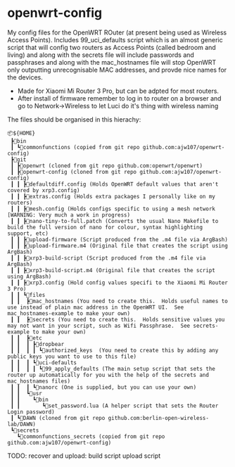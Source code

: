 # openwrt-config

My config files for the OpenWRT ROuter (at present being used as Wireless Access Points).  Includes 99_uci_defaults script which is an almost generic script that will config two routers as Access Points (called bedroom and living) and along with the secrets file will include passwords and passphrases and along with the mac_hostnames file will stop OpenWRT only outputting unrecognisable MAC addresses, and provde nice names for the devices.
- Made for Xiaomi Mi Router 3 Pro, but can be adpted for most routers.
- After install of firmware remember to log in to router on a browser and go to Network->Wireless to let Luci do it's thing with wireless naming

The files should be organised in this hierachy:
```
📦${HOME}
 ┣📂bin
 ┃ ┗📜commonfunctions (copied from git repo github.com:ajw107/openwrt-config)
 ┣📂git
 ┃ ┣📂openwrt (cloned from git repo github.com:openwrt/openwrt)
 ┃ ┣📂openwrt-config (cloned from git repo github.com:ajw107/openwrt-config)
 ┃ ┃ ┣📜defaultdiff.config (Holds OpenWRT default values that aren't covered by xrp3.config)
 ┃ ┃ ┣📜extras.config (Holds extra packages I personally like on my routers)
 ┃ ┃ ┣📜mesh.config (Holds configs specific to using a mesh network [WARNING: Very much a work in progress)
 ┃ ┃ ┣📜nano-tiny-to-full.patch (Converts the usual Nano Makefile to build the full version of nano for colour, syntax highlighting support, etc)
 ┃ ┃ ┣📜upload-firmware (Script produced from the .m4 file via ArgBash)
 ┃ ┃ ┣📜upload-firmware.m4 (Original file that creates the script using ArgBash)
 ┃ ┃ ┣📜xrp3-build-script (Script produced from the .m4 file via ArgBash)
 ┃ ┃ ┣📜xrp3-build-script.m4 (Original file that creates the script using ArgBash)
 ┃ ┃ ┣📜xrp3.config (Hold config values specifi to the Xiaomi Mi Router 3 Pro)
 ┃ ┃ ┗📂files
 ┃ ┃  ┣📜mac_hostnames (You need to create this.  Holds useful names to use instead of plain mac address in the OpenWRT UI.  See mac_hostnames-example to make your own)
 ┃ ┃  ┣📜secrets (You need to create this.  Holds sensitive values you may not want in your script, such as Wifi Passphrase.  See secrets-example to make your own)
 ┃ ┃  ┣📂etc
 ┃ ┃  ┃ ┣📂dropbear
 ┃ ┃  ┃ ┃ ┗📜authorized_keys  (You need to create this by adding any public keys you want to use to this file)
 ┃ ┃  ┃ ┗📂uci-defaults
 ┃ ┃  ┃ ┃ ┗📜99_apply_defaults (The main setup script that sets the router up automatically for you with the help of the secrets and mac_hostnames files)
 ┃ ┃  ┃ ┗📜nanorc (One is supplied, but you can use your own)
 ┃ ┃  ┗📂usr
 ┃ ┃    ┗📂bin
 ┃ ┃       ┗📜set_password.lua (A helper script that sets the Router Login password)
 ┃ ┗📂DAWN (cloned from git repo github.com:berlin-open-wireless-lab/DAWN)
 ┗📂secrets
   ┗📜commonfunctions_secrets (copied from git repo github.com:ajw107/openwrt-config)
```
TODO:
recover and upload:
build script
upload script
